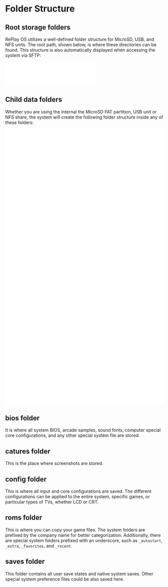 # Folder Structure

## Root storage folders
RePlay OS utilizes a well-defined folder structure for MicroSD, USB, and NFS units. The root path, shown below, is where these directories can be found. This structure is also automatically displayed when accessing the system via SFTP:

![Tree 01](img/tree_01.png)

## Child data folders

Whether you are using the internal the MicroSD FAT partition, USB unit or NFS share, the system will create the following folder structure inside any of these folders:

![Tree 02](img/tree_02.png)

## bios folder
It is where all system BIOS, arcade samples, sound fonts, computer special core configurations, and any other special system file are stored.

## catures folder
This is the place where screenshots are stored.

## config folder
This is where all input and core configurations are saved. The different configurations can be applied to the entire system, specific games, or particular types of TVs, whether LCD or CRT.

## roms folder
This is where you can copy your game files. The system folders are prefixed by the company name for better categorization. Additionally, there are special system folders prefixed with an underscore, such as `_autostart`, `_extra`, `_favorites`, and `_recent`.

## saves folder
This folder contains all user save states and native system saves. Other special system preference files could be also saved here.